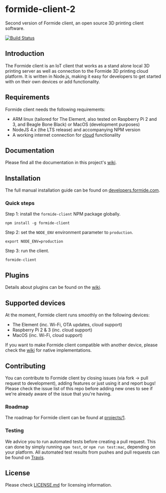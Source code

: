 # formide-client-2
Second version of Formide client, an open source 3D printing client software.

[![Build Status](https://travis-ci.org/PRINTR3D/formide-client-2.svg?branch=master)](https://travis-ci.org/PRINTR3D/formide-client-2)

## Introduction
The Formide client is an IoT client that works as a stand alone local 3D printing server as well as connection to the Formide 3D printing cloud platform.
It is written in Node.js, making it easy for developers to get started with on their own devices or add functionality.

## Requirements
Formide client needs the following requirements:

* ARM linux (tailored for The Element, also tested on Raspberry Pi 2 and 3, and Beagle Bone Black) or MacOS (development purposes)
* NodeJS 4.x (the LTS release) and accompanying NPM version
* A working internet connection for [cloud](https://formide.com) functionality

## Documentation
Please find all the documentation in this project's [wiki](https://github.com/PRINTR3D/formide-client-2/wiki).

## Installation
The full manual installation guide can be found on [developers.formide.com](https://developers.formide.com/docs/installation).

### Quick steps

Step 1: install the `formide-client` NPM package globally.
```
npm install -g formide-client
```

Step 2: set the `NODE_ENV` environment parameter to `production`.
```
export NODE_ENV=production
```

Step 3: run the client.
```
formide-client
```

## Plugins
Details about plugins can be found on the [wiki](https://github.com/PRINTR3D/formide-client-2/wiki/Plugins).

## Supported devices
At the moment, Formide client runs smoothly on the following devices:

* The Element (inc. Wi-Fi, OTA updates, cloud support)
* Raspberry Pi 2 & 3 (inc. cloud support)
* MacOS (inc. Wi-Fi, cloud support)

If you want to make Formide client compatible with another device, please check the [wiki](https://github.com/PRINTR3D/formide-client-2/wiki/native-api) for native implementations.

## Contributing
You can contribute to Formide client by closing issues (via fork -> pull request to development), adding features or just using it and report bugs!
Please check the issue list of this repo before adding new ones to see if we're already aware of the issue that you're having.

### Roadmap
The roadmap for Formide client can be found at [projects/1](https://github.com/PRINTR3D/formide-client-2/projects/1).

### Testing
We advice you to run automated tests before creating a pull request. This can done by simply running `npm test`, or `npm run test:mac`, depending on your platform. All automated test results from pushes and pull requests can be found on [Travis](https://travis-ci.org/PRINTR3D/formide-client-2).

## License
Please check [LICENSE.md](LICENSE.md) for licensing information.
